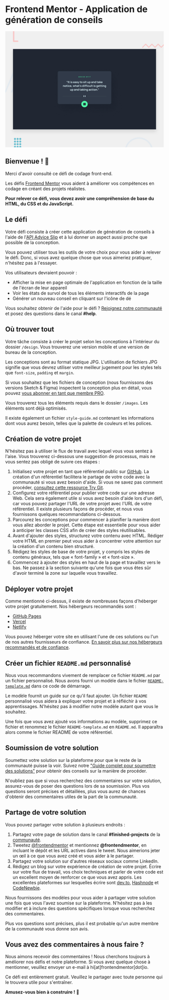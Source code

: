 # Frontend Mentor - Application de génération de conseils

![Aperçu de conception pour le défi de codage de l'application de génération de conseils](./design/desktop-preview.jpg)

## Bienvenue ! 👋

Merci d'avoir consulté ce défi de codage front-end.

Les défis [Frontend Mentor](https://www.frontendmentor.io) vous aident à améliorer vos compétences en codage en créant des projets réalistes.

**Pour relever ce défi, vous devez avoir une compréhension de base du HTML, du CSS et du JavaScript.**

## Le défi

Votre défi consiste à créer cette application de génération de conseils à l'aide de l'[API Advice Slip](https://api.adviceslip.com) et à lui donner un aspect aussi proche que possible de la conception.

Vous pouvez utiliser tous les outils de votre choix pour vous aider à relever le défi. Donc, si vous avez quelque chose que vous aimeriez pratiquer, n'hésitez pas à l'essayer.

Vos utilisateurs devraient pouvoir :

- Afficher la mise en page optimale de l'application en fonction de la taille de l'écran de leur appareil
- Voir les états de survol de tous les éléments interactifs de la page
- Générer un nouveau conseil en cliquant sur l'icône de dé

Vous souhaitez obtenir de l'aide pour le défi ? [Rejoignez notre communauté](https://www.frontendmentor.io/community) et posez des questions dans le canal **#help**.

## Où trouver tout

Votre tâche consiste à créer le projet selon les conceptions à l'intérieur du dossier `/design`. Vous trouverez une version mobile et une version de bureau de la conception.

Les conceptions sont au format statique JPG. L'utilisation de fichiers JPG signifie que vous devrez utiliser votre meilleur jugement pour les styles tels que `font-size`, `padding` et `margin`.

Si vous souhaitez que les fichiers de conception (nous fournissons des versions Sketch & Figma) inspectent la conception plus en détail, vous pouvez [vous abonner en tant que membre PRO](https://www.frontendmentor.io/pro).

Vous trouverez tous les éléments requis dans le dossier `/images`. Les éléments sont déjà optimisés.

Il existe également un fichier `style-guide.md` contenant les informations dont vous aurez besoin, telles que la palette de couleurs et les polices.

## Création de votre projet

N'hésitez pas à utiliser le flux de travail avec lequel vous vous sentez à l'aise. Vous trouverez ci-dessous une suggestion de processus, mais ne vous sentez pas obligé de suivre ces étapes :

1. Initialisez votre projet en tant que référentiel public sur [GitHub](https://github.com/). La création d'un référentiel facilitera le partage de votre code avec la communauté si vous avez besoin d'aide. Si vous ne savez pas comment procéder, [consultez cette ressource Try Git](https://try.github.io/).
2. Configurez votre référentiel pour publier votre code sur une adresse Web. Cela sera également utile si vous avez besoin d'aide lors d'un défi, car vous pouvez partager l'URL de votre projet avec l'URL de votre référentiel. Il existe plusieurs façons de procéder, et nous vous fournissons quelques recommandations ci-dessous.
3. Parcourez les conceptions pour commencer à planifier la manière dont vous allez aborder le projet. Cette étape est essentielle pour vous aider à anticiper les classes CSS afin de créer des styles réutilisables.
4. Avant d'ajouter des styles, structurez votre contenu avec HTML. Rédiger votre HTML en premier peut vous aider à concentrer votre attention sur la création d'un contenu bien structuré.
5. Rédigez les styles de base de votre projet, y compris les styles de contenu généraux, tels que « font-family » et « font-size ».
6. Commencez à ajouter des styles en haut de la page et travaillez vers le bas. Ne passez à la section suivante qu'une fois que vous êtes sûr d'avoir terminé la zone sur laquelle vous travaillez.

## Déployer votre projet

Comme mentionné ci-dessus, il existe de nombreuses façons d'héberger votre projet gratuitement. Nos hébergeurs recommandés sont :

- [GitHub Pages](https://pages.github.com/)
- [Vercel](https://vercel.com/)
- [Netlify](https://www.netlify.com/)

Vous pouvez héberger votre site en utilisant l'une de ces solutions ou l'un de nos autres fournisseurs de confiance. [En savoir plus sur nos hébergeurs recommandés et de confiance](https://medium.com/frontend-mentor/frontend-mentor-trusted-hosting-providers-bf000dfebe).

## Créer un fichier `README.md` personnalisé

Nous vous recommandons vivement de remplacer ce fichier `README.md` par un fichier personnalisé. Nous avons fourni un modèle dans le fichier [`README-template.md`](./README-template.md) dans ce code de démarrage.

Le modèle fournit un guide sur ce qu'il faut ajouter. Un fichier `README` personnalisé vous aidera à expliquer votre projet et à réfléchir à vos apprentissages. N'hésitez pas à modifier notre modèle autant que vous le souhaitez.

Une fois que vous avez ajouté vos informations au modèle, supprimez ce fichier et renommez le fichier `README-template.md` en `README.md`. Il apparaîtra alors comme le fichier README de votre référentiel.

## Soumission de votre solution

Soumettez votre solution sur la plateforme pour que le reste de la communauté puisse la voir. Suivez notre ["Guide complet pour soumettre des solutions"](https://medium.com/frontend-mentor/a-complete-guide-to-submitting-solutions-on-frontend-mentor-ac6384162248) pour obtenir des conseils sur la manière de procéder.

N'oubliez pas que si vous recherchez des commentaires sur votre solution, assurez-vous de poser des questions lors de sa soumission. Plus vos questions seront précises et détaillées, plus vous aurez de chances d'obtenir des commentaires utiles de la part de la communauté.

## Partage de votre solution

Vous pouvez partager votre solution à plusieurs endroits :

1. Partagez votre page de solution dans le canal **#finished-projects** de la [communauté](https://www.frontendmentor.io/community).
2. Tweetez [@frontendmentor](https://twitter.com/frontendmentor) et mentionnez **@frontendmentor**, en incluant le dépôt et les URL actives dans le tweet. Nous aimerions jeter un œil à ce que vous avez créé et vous aider à le partager.
3. Partagez votre solution sur d'autres réseaux sociaux comme LinkedIn.
4. Rédigez un blog sur votre expérience de création de votre projet. Écrire sur votre flux de travail, vos choix techniques et parler de votre code est un excellent moyen de renforcer ce que vous avez appris. Les excellentes plateformes sur lesquelles écrire sont [dev.to](https://dev.to/), [Hashnode](https://hashnode.com/) et [CodeNewbie](https://community.codenewbie.org/).

Nous fournissons des modèles pour vous aider à partager votre solution une fois que vous l'avez soumise sur la plateforme. N'hésitez pas à les modifier et à inclure des questions spécifiques lorsque vous recherchez des commentaires.

Plus vos questions sont précises, plus il est probable qu'un autre membre de la communauté vous donne son avis.

## Vous avez des commentaires à nous faire ?

Nous aimons recevoir des commentaires ! Nous cherchons toujours à améliorer nos défis et notre plateforme. Si vous avez quelque chose à mentionner, veuillez envoyer un e-mail à hi[at]frontendmentor[dot]io.

Ce défi est entièrement gratuit. Veuillez le partager avec toute personne qui le trouvera utile pour s'entraîner.

**Amusez-vous bien à construire !** 🚀
